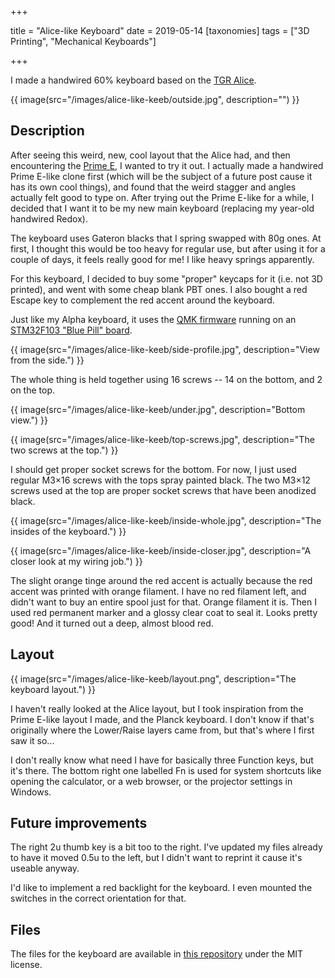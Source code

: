 +++

title = "Alice-like Keyboard"
date = 2019-05-14
[taxonomies]
tags = ["3D Printing", "Mechanical Keyboards"]

+++

I made a handwired 60% keyboard based on the [TGR Alice](https://geekhack.org/index.php?topic=95054.0).

{{ image(src="/images/alice-like-keeb/outside.jpg", description="") }}

<!-- more -->

## Description

After seeing this weird, new, cool layout that the Alice had, and then encountering the [Prime E](https://geekhack.org/index.php?topic=98580.0), I wanted to try it out. I actually made a handwired Prime E-like clone first (which will be the subject of a future post cause it has its own cool things), and found that the weird stagger and angles actually felt good to type on. After trying out the Prime E-like for a while, I decided that I want it to be my new main keyboard (replacing my year-old handwired Redox).

The keyboard uses Gateron blacks that I spring swapped with 80g ones. At first, I thought this would be too heavy for regular use, but after using it for a couple of days, it feels really good for me! I like heavy springs apparently.

For this keyboard, I decided to buy some "proper" keycaps for it (i.e. not 3D printed), and went with some cheap blank PBT ones. I also bought a red Escape key to complement the red accent around the keyboard.

Just like my Alpha keyboard, it uses the [QMK firmware](https://docs.qmk.fm/#/) running on an [STM32F103 "Blue Pill" board](https://wiki.stm32duino.com/index.php?title=Blue_Pill).

{{ image(src="/images/alice-like-keeb/side-profile.jpg", description="View from the side.") }}

The whole thing is held together using 16 screws -- 14 on the bottom, and 2 on the top.

{{ image(src="/images/alice-like-keeb/under.jpg", description="Bottom view.") }}

{{ image(src="/images/alice-like-keeb/top-screws.jpg", description="The two screws at the top.") }}

I should get proper socket screws for the bottom. For now, I just used regular M3×16 screws with the tops spray painted black. The two M3×12 screws used at the top are proper socket screws that have been anodized black.

{{ image(src="/images/alice-like-keeb/inside-whole.jpg", description="The insides of the keyboard.") }}

{{ image(src="/images/alice-like-keeb/inside-closer.jpg", description="A closer look at my wiring job.") }}

The slight orange tinge around the red accent is actually because the red accent was printed with orange filament. I have no red filament left, and didn't want to buy an entire spool just for that. Orange filament it is. Then I used red permanent marker and a glossy clear coat to seal it. Looks pretty good! And it turned out a deep, almost blood red.

## Layout

{{ image(src="/images/alice-like-keeb/layout.png", description="The keyboard layout.") }}

I haven't really looked at the Alice layout, but I took inspiration from the Prime E-like layout I made, and the Planck keyboard. I don't know if that's originally where the Lower/Raise layers came from, but that's where I first saw it so...

I don't really know what need I have for basically three Function keys, but it's there. The bottom right one labelled Fn is used for system shortcuts like opening the calculator, or a web browser, or the projector settings in Windows.

## Future improvements

The right 2u thumb key is a bit too to the right. I've updated my files already to have it moved 0.5u to the left, but I didn't want to reprint it cause it's useable anyway.

I'd like to implement a red backlight for the keyboard. I even mounted the switches in the correct orientation for that.

## Files

The files for the keyboard are available in [this repository](https://github.com/ramonimbao/Alice-like_Handwired) under the MIT license.
